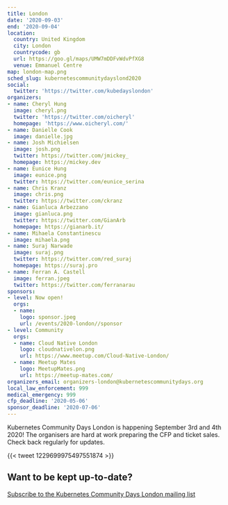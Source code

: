 ```yaml
---
title: London
date: '2020-09-03'
end: '2020-09-04'
location:
  country: United Kingdom
  city: London
  countrycode: gb
  url: https://goo.gl/maps/UMW7mDDFvWdvPfXG8
  venue: Emmanuel Centre
map: london-map.png
sched_slug: kubernetescommunitydayslond2020
social:
  twitter: 'https://twitter.com/kubedayslondon'
organizers:
- name: Cheryl Hung
  image: cheryl.png
  twitter: 'https://twitter.com/oicheryl'
  homepage: 'https://www.oicheryl.com/'
- name: Danielle Cook
  image: danielle.jpg
- name: Josh Michielsen
  image: josh.png
  twitter: https://twitter.com/jmickey_
  homepage: https://mickey.dev
- name: Eunice Hung
  image: eunice.png
  twitter: https://twitter.com/eunice_serina
- name: Chris Kranz
  image: chris.png
  twitter: https://twitter.com/ckranz
- name: Gianluca Arbezzano
  image: gianluca.png
  twitter: https://twitter.com/GianArb
  homepage: https://gianarb.it/
- name: Mihaela Constantinescu
  image: mihaela.png
- name: Suraj Narwade
  image: suraj.png
  twitter: https://twitter.com/red_suraj
  homepage: https://suraj.pro
- name: Ferran A. Castell
  image: ferran.jpeg
  twitter: https://twitter.com/ferranarau  
sponsors:
- level: Now open!
  orgs:
  - name:
    logo: sponsor.jpeg
    url: /events/2020-london//sponsor
- level: Community
  orgs:
  - name: Cloud Native London
    logo: cloudnativelon.png
    url: https://www.meetup.com/Cloud-Native-London/
  - name: Meetup Mates
    logo: MeetupMates.png
    url: https://meetup-mates.com/
organizers_email: organizers-london@kubernetescommunitydays.org
local_law_enforcement: 999
medical_emergency: 999
cfp_deadline: '2020-05-06'
sponsor_deadline: '2020-07-06'
---
```


Kubernetes Community Days London is happening September 3rd and 4th 2020! The organisers are hard at work preparing the CFP and ticket sales. Check back regularly for updates.

{{< tweet 1229699975497551874 >}}

## Want to be kept up-to-date?

[Subscribe to the Kubernetes Community Days London mailing list](http://kubernetesdays.london/)
